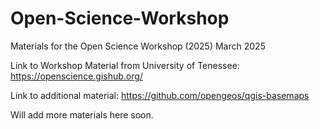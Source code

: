 # Open-Science-Workshop
Materials for the Open Science Workshop (2025)
March 2025

Link to Workshop Material from University of Tenessee:
https://openscience.gishub.org/


Link to additional material:
https://github.com/opengeos/qgis-basemaps

Will add more materials here soon.